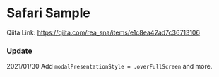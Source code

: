 #  Safari Sample
Qiita Link: https://qiita.com/rea_sna/items/e1c8ea42ad7c36713106

### Update
2021/01/30 Add  `modalPresentationStyle = .overFullScreen` and more.
